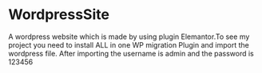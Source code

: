 # WordpressSite
 
 A wordpress website which is made by using plugin Elemantor.To see my project you need to install ALL in one WP migration Plugin and import 
 the wordpress file.
 After importing the username is admin  and  the password is 123456 
